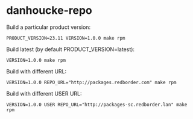 # danhoucke-repo

Build a particular product version:

```
PRODUCT_VERSION=23.11 VERSION=1.0.0 make rpm
```

Build latest (by default PRODUCT_VERSION=latest):

```
VERSION=1.0.0 make rpm
```

Build with different URL:
```
VERSION=1.0.0 REPO_URL="http://packages.redborder.com" make rpm
```

Build with different USER URL:
```
VERSION=1.0.0 USER REPO_URL="http://packages-sc.redborder.lan" make rpm
```